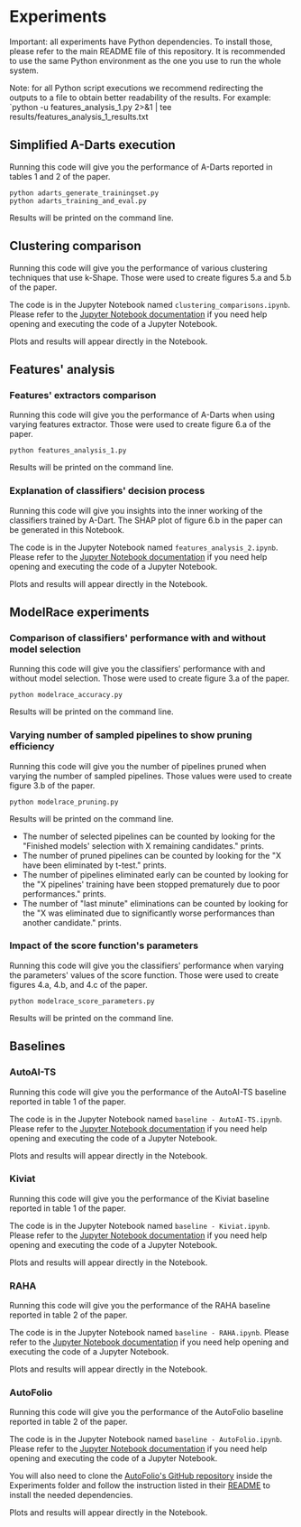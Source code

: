 # Experiments

Important: all experiments have Python dependencies. To install those, please refer to the main README file of this repository. It is recommended to use the same Python environment as the one you use to run the whole system.

Note: for all Python script executions we recommend redirecting the outputs to a file to obtain better readability of the results.
For example: `python -u features_analysis_1.py 2>&1 | tee results/features_analysis_1_results.txt


## Simplified A-Darts execution

Running this code will give you the performance of A-Darts reported in tables 1 and 2 of the paper.

```
python adarts_generate_trainingset.py
python adarts_training_and_eval.py
```

Results will be printed on the command line.

## Clustering comparison

Running this code will give you the performance of various clustering techniques that use k-Shape. Those were used to create figures 5.a and 5.b of the paper.

The code is in the Jupyter Notebook named `clustering_comparisons.ipynb`. Please refer to the [Jupyter Notebook documentation](https://docs.jupyter.org/en/latest/running.html) if you need help opening and executing the code of a Jupyter Notebook.

Plots and results will appear directly in the Notebook.

## Features' analysis

### Features' extractors comparison

Running this code will give you the performance of A-Darts when using varying features extractor. Those were used to create figure 6.a of the paper.

```
python features_analysis_1.py
```

Results will be printed on the command line.

### Explanation of classifiers' decision process

Running this code will give you insights into the inner working of the classifiers trained by A-Dart. The SHAP plot of figure 6.b in the paper can be generated in this Notebook.

The code is in the Jupyter Notebook named `features_analysis_2.ipynb`. Please refer to the [Jupyter Notebook documentation](https://docs.jupyter.org/en/latest/running.html) if you need help opening and executing the code of a Jupyter Notebook.

Plots and results will appear directly in the Notebook.

## ModelRace experiments

### Comparison of classifiers' performance with and without model selection

Running this code will give you the classifiers' performance with and without model selection. Those were used to create figure 3.a of the paper.

```
python modelrace_accuracy.py
```

Results will be printed on the command line.

### Varying number of sampled pipelines to show pruning efficiency

Running this code will give you the number of pipelines pruned when varying the number of sampled pipelines. Those values were used to create figure 3.b of the paper.

```
python modelrace_pruning.py
```

Results will be printed on the command line. 
- The number of selected pipelines can be counted by looking for the "Finished models' selection with X remaining candidates." prints.
- The number of pruned pipelines can be counted by looking for the "X have been eliminated by t-test." prints.
- The number of pipelines eliminated early can be counted by looking for the "X pipelines' training have been stopped prematurely due to poor performances." prints.
- The number of "last minute" eliminations can be counted by looking for the "X was eliminated due to significantly worse performances than another candidate." prints.

### Impact of the score function's parameters

Running this code will give you the classifiers' performance when varying the parameters' values of the score function. Those were used to create figures 4.a, 4.b, and 4.c of the paper.

```
python modelrace_score_parameters.py
```

Results will be printed on the command line.

##  Baselines

### AutoAI-TS

Running this code will give you the performance of the AutoAI-TS baseline reported in table 1 of the paper.

The code is in the Jupyter Notebook named `baseline - AutoAI-TS.ipynb`. Please refer to the [Jupyter Notebook documentation](https://docs.jupyter.org/en/latest/running.html) if you need help opening and executing the code of a Jupyter Notebook.

Plots and results will appear directly in the Notebook.

### Kiviat

Running this code will give you the performance of the Kiviat baseline reported in table 1 of the paper.

The code is in the Jupyter Notebook named `baseline - Kiviat.ipynb`. Please refer to the [Jupyter Notebook documentation](https://docs.jupyter.org/en/latest/running.html) if you need help opening and executing the code of a Jupyter Notebook.

Plots and results will appear directly in the Notebook.

### RAHA

Running this code will give you the performance of the RAHA baseline reported in table 2 of the paper.

The code is in the Jupyter Notebook named `baseline - RAHA.ipynb`. Please refer to the [Jupyter Notebook documentation](https://docs.jupyter.org/en/latest/running.html) if you need help opening and executing the code of a Jupyter Notebook.

Plots and results will appear directly in the Notebook.

### AutoFolio

Running this code will give you the performance of the AutoFolio baseline reported in table 2 of the paper.

The code is in the Jupyter Notebook named `baseline - AutoFolio.ipynb`. Please refer to the [Jupyter Notebook documentation](https://docs.jupyter.org/en/latest/running.html) if you need help opening and executing the code of a Jupyter Notebook.

You will also need to clone the [AutoFolio's GitHub repository](https://github.com/automl/AutoFolio) inside the Experiments folder and follow the instruction listed in their [README](https://github.com/automl/AutoFolio#installation) to install the needed dependencies.

Plots and results will appear directly in the Notebook.
